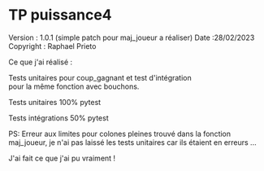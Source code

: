 # TP puissance4

 Version : 1.0.1 (simple patch pour maj_joueur a réaliser) 
 Date :28/02/2023 
 Copyright : Raphael Prieto 


 Ce que j'ai réalisé : 
 
   Tests unitaires pour coup_gagnant et test d'intégration    
   pour la même fonction avec bouchons.
   
 Tests unitaires 100% pytest 
 
 Tests intégrations 50% pytest
 

 
PS: Erreur aux limites pour colones pleines trouvé dans la 
    fonction maj_joueur, je n'ai pas laissé les tests unitaires 
    car ils étaient en erreurs ... 

   J'ai fait ce que j'ai pu vraiment !
